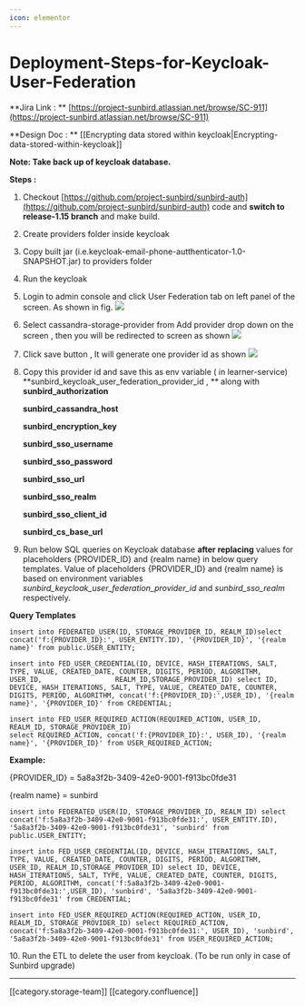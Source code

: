 ```yaml
---
icon: elementor
---
```


# Deployment-Steps-for-Keycloak-User-Federation

\*\*Jira Link :  \*\* [https://project-sunbird.atlassian.net/browse/SC-911](https://project-sunbird.atlassian.net/browse/SC-911)

\*\*Design Doc : \*\* \[\[Encrypting data stored within keycloak|Encrypting-data-stored-within-keycloak]]

**Note:  Take back up of keycloak database.**

**Steps :**

1. Checkout [https://github.com/project-sunbird/sunbird-auth](https://github.com/project-sunbird/sunbird-auth) code and **switch to release-1.15 branch** and make build.
2. Create providers folder inside keycloak
3. Copy built jar (i.e.keycloak-email-phone-autthenticator-1.0-SNAPSHOT.jar) to providers folder
4. Run the keycloak
5. Login to admin console and click User Federation tab on left panel of the screen. As shown in fig. ![](../../../../.gitbook/assets/image2019-3-29\_13-4-51.png)
6. Select cassandra-storage-provider from Add provider drop down on the screen , then you will be redirected to screen as shown ![](../../../../.gitbook/assets/image2019-3-29\_13-7-16.png)
7. Click save button , It will generate one provider id as shown                                                                                                               ![](../../../../.gitbook/assets/image2019-3-29\_13-10-57.png)
8.  Copy this provider id and save this as env variable ( in learner-service) \*\*sunbird\_keycloak\_user\_federation\_provider\_id  , \*\* along with                                                                                                                                                **sunbird\_authorization**

    **sunbird\_cassandra\_host**

    **sunbird\_encryption\_key**

    **sunbird\_sso\_username**

    **sunbird\_sso\_password**

    **sunbird\_sso\_url**

    **sunbird\_sso\_realm**

    **sunbird\_sso\_client\_id**

    **sunbird\_cs\_base\_url**
9. Run below SQL queries on Keycloak database **after replacing** values for placeholders {PROVIDER\_ID} and {realm name} in below query templates. Value of placeholders {PROVIDER\_ID} and {realm name} is based on environment variables  _sunbird\_keycloak\_user\_federation\_provider\_id_ and  _sunbird\_sso\_realm_ respectively.

**Query Templates**                &#x20;

```
insert into FEDERATED_USER(ID, STORAGE_PROVIDER_ID, REALM_ID)select concat('f:{PROVIDER_ID}:', USER_ENTITY.ID), '{PROVIDER_ID}', '{realm name}' from public.USER_ENTITY;

insert into FED_USER_CREDENTIAL(ID, DEVICE, HASH_ITERATIONS, SALT, TYPE, VALUE, CREATED_DATE, COUNTER, DIGITS, PERIOD, ALGORITHM, USER_ID,                  REALM_ID,STORAGE_PROVIDER_ID) select ID, DEVICE, HASH_ITERATIONS, SALT, TYPE, VALUE, CREATED_DATE, COUNTER, DIGITS, PERIOD, ALGORITHM, concat('f:{PROVIDER_ID}:',USER_ID), '{realm name}', '{PROVIDER_ID}' from CREDENTIAL;

insert into FED_USER_REQUIRED_ACTION(REQUIRED_ACTION, USER_ID, REALM_ID, STORAGE_PROVIDER_ID)
select REQUIRED_ACTION, concat('f:{PROVIDER_ID}:', USER_ID), '{realm name}', '{PROVIDER_ID}' from USER_REQUIRED_ACTION;
```

**Example:**

{PROVIDER\_ID} = 5a8a3f2b-3409-42e0-9001-f913bc0fde31

{realm name} = sunbird

```
insert into FEDERATED_USER(ID, STORAGE_PROVIDER_ID, REALM_ID) select concat('f:5a8a3f2b-3409-42e0-9001-f913bc0fde31:', USER_ENTITY.ID), '5a8a3f2b-3409-42e0-9001-f913bc0fde31', 'sunbird' from public.USER_ENTITY;

insert into FED_USER_CREDENTIAL(ID, DEVICE, HASH_ITERATIONS, SALT, TYPE, VALUE, CREATED_DATE, COUNTER, DIGITS, PERIOD, ALGORITHM, USER_ID, REALM_ID,STORAGE_PROVIDER_ID) select ID, DEVICE, HASH_ITERATIONS, SALT, TYPE, VALUE, CREATED_DATE, COUNTER, DIGITS, PERIOD, ALGORITHM, concat('f:5a8a3f2b-3409-42e0-9001-f913bc0fde31:',USER_ID), 'sunbird', '5a8a3f2b-3409-42e0-9001-f913bc0fde31' from CREDENTIAL;

insert into FED_USER_REQUIRED_ACTION(REQUIRED_ACTION, USER_ID, REALM_ID, STORAGE_PROVIDER_ID) select REQUIRED_ACTION, concat('f:5a8a3f2b-3409-42e0-9001-f913bc0fde31:', USER_ID), 'sunbird', '5a8a3f2b-3409-42e0-9001-f913bc0fde31' from USER_REQUIRED_ACTION;
```

&#x20;      10\.  Run the ETL to delete the user from keycloak. (To be run only in case of Sunbird upgrade)

***

\[\[category.storage-team]] \[\[category.confluence]]
